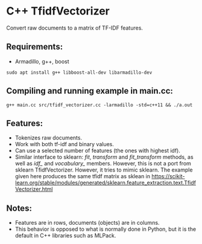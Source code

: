 # C++ TfidfVectorizer
Convert raw documents to a matrix of TF-IDF features.


## Requirements:
* Armadillo, g++, boost
```
sudo apt install g++ libboost-all-dev libarmadillo-dev
```

## Compiling and running example in main.cc:

```
g++ main.cc src/tfidf_vectorizer.cc -larmadillo -std=c++11 && ./a.out
```


## Features:
* Tokenizes raw documents.
* Work with both tf-idf and binary values.
* Can use a selected number of features (the ones with highest idf).
* Similar interface to sklearn: _fit_, _transform_ and _fit\_transform_ methods, as well as _idf\__ and _vocabulary\__ members. However, this is not a port from sklearn TfidfVectorizer. However, it tries to mimic sklearn. The example given here produces the same tfidf matrix as sklean in https://scikit-learn.org/stable/modules/generated/sklearn.feature_extraction.text.TfidfVectorizer.html

## Notes:
* Features are in rows, documents (objects) are in columns.
* This behavior is opposed to what is normally done in Python, but it is the default in C++ libraries such as MLPack.
